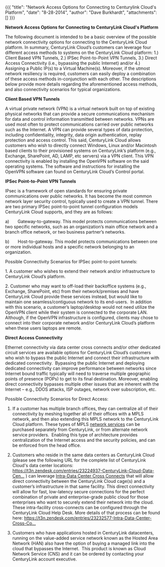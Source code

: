 {{{
  "title": "Network Access Options for Connecting to Centurylink Cloud's Platform",
  "date": "8-28-2014",
  "author": "Dave Burkhardt",
  "attachments": []
}}}

<p><strong>Network Access Options for Connecting to CenturyLink Cloud's Platform</strong>
</p>
<p>The following document is intended to be a basic overview of the possible network connectivity options for connecting to the CenturyLink Cloud platform. In summary, CenturyLink Cloud’s customers can leverage four different access methods to systems on
  the CenturyLink Cloud platform: 1.) Client Based VPN Tunnels, 2.) IPSec Point-to-Point VPN Tunnels, 3.) Direct Access Connectivity (i.e., bypassing the public Internet)&nbsp;and/or 4.) Assigning a Public IP(s) to a Virtual Machine(s). Moreover, if the
  utmost network resiliency is required, customers can easily deploy a combination of these access methods in-conjunction with each other. The descriptions below provide more details regarding the aforementioned access methods, and also connectivity scenarios
  for typical organizations.&nbsp;</p>

<p><strong>Client Based VPN Tunnels</strong>
</p>
<p>A virtual private network (VPN) is a virtual network built on top of existing physical networks that can provide a secure communications mechanism for data and control information transmitted between networks. VPNs are used most often to protect communications
  carried over public networks such as the Internet. A VPN can provide several types of data protection, including confidentiality, integrity, data origin authentication, replay protection and access control. This said, CenturyLink Cloud allows customers
  who wish to directly connect Windows, Linux and/or Macintosh based clients to their provisioned systems on CenturyLink’s platform (e.g., Exchange, SharePoint, AD, LAMP, etc servers) via a VPN client. This VPN connectivity is enabled by installing the
  OpenVPN software on the said operating systems. The software and instructions for installing the OpenVPN software can found on CenturyLink Cloud’s Control portal.</p>

<p><strong>IPSec Point-to-Point VPN Tunnels</strong>
</p>
<p>IPsec is a framework of open standards for ensuring private communications over public networks. It has become the most common network layer security control, typically used to create a VPN tunnel. There are two primary IPSec point-to-point tunnel configuration
  models CenturyLink Cloud supports, and they are as follows:</p>
<p>a)&nbsp;&nbsp;&nbsp;&nbsp;&nbsp;&nbsp; Gateway-to-gateway. This model protects communications between two specific networks, such as an organization’s main office network and a branch office network, or two business partner’s networks.</p>
<p>b)&nbsp;&nbsp;&nbsp;&nbsp;&nbsp;&nbsp; Host-to-gateway. This model protects communications between one or more individual hosts and a specific network belonging to an organization.</p>
<p>Possible Connectivity Scenarios for IPSec point-to-point tunnels:</p>
<p>1. A customer who wishes to extend their network and/or infrastructure to CenturyLink Cloud’s platform.</p>
<p>2. Customer who may want to off-load their backoffice systems (e.g., Exchange, SharePoint, etc) from their network/premises and have CenturyLink Cloud provide these services instead, but would like to maintain one seamless/contiguous network to its end-users.
  &nbsp;In addition with this scenario, a customer’s laptop/desktop would not need utilize the OpenVPN client while their system is connected to the corporate LAN. Although, if the OpenVPN infrastructure is configured, clients may chose to connect into
  their corporate network and/or CenturyLink Cloud’s platform when these users laptops are remote.</p>

<p><strong>Direct Access Connectivity</strong>
</p>
<p>Ethernet connectivity via data center cross connects and/or other dedicated circuit services are available options for CenturyLink Cloud’s customers who wish to bypass the public Internet and connect their infrastructure with dedicated connectivity.&nbsp;
  Bypassing the public Internet and deploying dedicated connectivity can improve performance between networks since Internet bound traffic typically will need to traverse multiple geographic points of presence (POPs) to get to its final destination. Moreover,
  enabling direct connectivity bypasses multiple other issues that are inherent with the Internet – e.g., DDOS attacks, ISP outages, network over subscription, etc.</p>

<p>Possible Connectivity Scenarios for Direct Access:</p>
<ol>
  <li>
    <p>If a customer has multiple branch offices, they can centralize all of their connectivity by meshing together all of their offices with a MPLS network, and then also extending this MPLS network to the CenturyLink Cloud platform. These types of MPLS
      <a href="http://www.centurylink.com/business/data/index.html">network services</a> can be purchased separately from CenturyLink, or from alternate network service providers.&nbsp; Enabling this type of architecture provides centralization of the
      Internet access and the security policies, and can be enforced from the head office.</p>
  </li>
  <li>
    <p>Customers who reside in the same data centers as CenturyLink Cloud (please see the following URL for the complete list of CenturyLink Cloud's data center locations: <a href="https://t3n.zendesk.com/entries/23224937-CenturyLink-Cloud-Data-Center-Locations)%C2%A0can">https://t3n.zendesk.com/entries/23224937-CenturyLink-Cloud-Data-Cen...</a>      ) can leverage <a href="https://t3n.zendesk.com/entries/23232577-Intra-Data-Center-Cross-Connects-Options-with-Tier-3">Intra-Data Center Cross Connects</a> that will allow direct connectivity between the CenturyLink Cloud cage(s) and a customer’s
      infrastructure in that same facility. This direct connectivity will allow for fast, low-latency secure connections for the perfect combination of private and enterprise-grade public cloud for those enterprises who want to securely extend their network
      into the cloud.&nbsp; These intra-facility cross-connects can be configured through the CenturyLink Cloud Help Desk. More details of that process can be found here:&nbsp;<a href="https://t3n.zendesk.com/entries/23232577-Intra-Data-Center-Cross-Connects-Options-with-Tier-3">https://t3n.zendesk.com/entries/23232577-Intra-Data-Center-Cross-Co...</a>
    </p>
  </li>
  <li>
    <p>Customers who have applications hosted in CenturyLink datacenters, running on the value-added service network known as the Hosted Area Network (HAN) also have the option of buying a managed link into the cloud that bypasses the Internet.&nbsp; This
      product is known as Cloud Network Service (CNS) and it can be ordered by contacting your CenturyLink account executive.</p>
  </li>
</ol>
